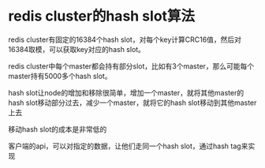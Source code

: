 # redis cluster的hash slot算法

redis cluster有固定的16384个hash slot，对每个key计算CRC16值，然后对16384取模，可以获取key对应的hash slot。

redis cluster中每个master都会持有部分slot，比如有3个master，那么可能每个master持有5000多个hash slot。

hash slot让node的增加和移除很简单，增加一个master，就将其他master的hash slot移动部分过去，减少一个master，就将它的hash slot移动到其他master上去

移动hash slot的成本是非常低的

客户端的api，可以对指定的数据，让他们走同一个hash slot，通过hash tag来实现